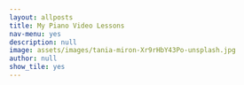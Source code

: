 ```yaml
---
layout: allposts
title: My Piano Video Lessons
nav-menu: yes
description: null
image: assets/images/tania-miron-Xr9rHbY43Po-unsplash.jpg
author: null
show_tile: yes
---
```

